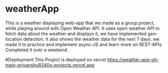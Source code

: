 # weatherApp

This is a weather displaying web-app that we made as a group  project, while playing around with Open Weather API. It uses open weather API to fetch data about the weather and displays it, we have implemented geo-location detection. It also shows the weather data for the next 7 days. we made it to practice and implement async-JS and learn more on REST-APIs. Completed it over a weekend.

#Deployment 
 This Project is deployed on vercel https://weather-app-git-main-priyanshu8340s-projects.vercel.app
